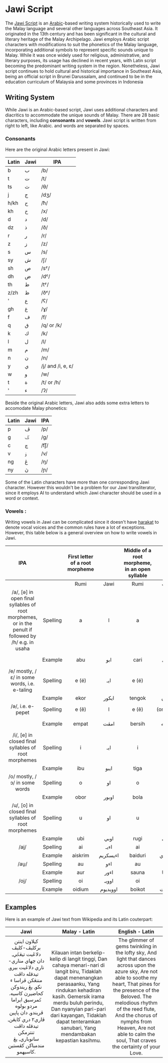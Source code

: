 # Jawi Script

The [Jawi Script](https://en.wikipedia.org/wiki/Jawi_script) is an [Arabic](https://en.wikipedia.org/wiki/Arabic_alphabet)-based writing system historically used to write the Malay language and several other languages across Southeast Asia. It originated in the 13th century and has been significant in the cultural and literary heritage of the Malay Archipelago. Jawi employs Arabic script characters with modifications to suit the phonetics of the Malay language, incorporating additional symbols to represent specific sounds unique to Malay. While it was once widely used for religious, administrative, and literary purposes, its usage has declined in recent years, with Latin script becoming the predominant writing system in the region. Nonetheless, Jawi script continues to hold cultural and historical importance in Southeast Asia, being an official script in Brunei Darussalam, and continued to be in the education curriculum of Malaysia and some provinces in Indonesia

## Writing System
While Jawi is an Arabic-based script, Jawi uses additional characters and diacritics to accommodate the unique sounds of Malay. There are 28 basic characters, including **consonants** and **vowels**. Jawi script is written from right to left, like Arabic. and words are separated by spaces.


### Consonants
Here are the original Arabic letters present in Jawi:

| Latin   | Jawi     | IPA            |
|---------|----------|----------------|
| b       | ب       | /b/            |
| t       | ت       | /t/            |
| ts       | ث       | /θ/            |
| j       | ج       | /dʒ/           |
| h/kh       | ح       | /ħ/            |
| kh       | خ       | /x/            |
| d       | د       | /d/            |
| dz       | ذ       | /ð/            |
| r       | ر       | /r/            |
| z       | ز       | /z/            |
| s       | س       | /s/            |
| sy       | ش       | /ʃ/            |
| sh       | ص       | /sˤ/           |
| dh       | ض       | /dˤ/           |
| th       | ط       | /tˤ/           |
| z/zh       | ظ       | /ðˤ/           |
| '       | ع       | /ʕ/            |
| gh       | غ       | /ɣ/            |
| f       | ف       | /f/            |
| q       | ق       | /q/ or /k/            |
| k       | ك       | /k/            |
| l       | ل       | /l/            |
| m       | م       | /m/            |
| n       | ن       | /n/            |
| y       | ي       | /j/ and /i, e, ɛ/             |
| w       | و       | /w/            |
| t       | ة‎       | /t/ or /h/            |
| '       | ء       | /ʔ/            |

Beside the original Arabic letters, Jawi also adds some extra letters to accomodate Malay phonetics:

| Latin   | Jawi     | IPA            |
|---------|----------|----------------|
| p       | ڤ       | /p/            |
| g       | ݢ       | /g/            |
| c       | چ       | /t͡ʃ/             |
| v       | ۏ‎        | /v/            |
| ng       | ڠ       | /ŋ/            |
| ny       | ڽ‎        | /ɲ/            |

Some of the Latin characters have more than one corresponding Jawi character. However this wouldn't be a problem for our Jawi transliterator, since it employs AI to understand which Jawi character should be used in a word or context.

### Vowels :
Writing vowels in Jawi can be complicated since it doesn't have [harakat](https://en.wikipedia.org/wiki/Arabic_diacritics#harakat) to denote vocal voices and the common rules have a lot of exceptions. However, this table below is a general overview on how to write vowels in Jawi.

|                                                  IPA                                                   |           | First letter of a root morpheme  |          | Middle of a root morpheme, in an open syllable  |              | Middle of a root morpheme, in a closed syllable  |                     | Last letter of a root morpheme  |                              |
|:------------------------------------------------------------------------------------------------------:|:---------:|:--------------------------------:|:--------:|:-----------------------------------------------:|:------------:|:------------------------------------------------:|:-------------------:|:-------------------------------:|:----------------------------:|
|                                                                                                        |           |               Rumi               |   Jawi   |                       Rumi                      |     Jawi     |                       Rumi                       |         Jawi        |               Rumi              |             Jawi             |
| /a/, [ə] in open final syllables of root morphemes, or in the penult if followed by /h/ e.g. in usaha  | Spelling  | a                                | ا     | a                                               | ـا        | a                                                | ـا or omitted | a                               | ـا or omitted          |
|                                                                                                        |  Example  | abu                              | ابو      | cari                                            | چاري         | sampan, wang                                     | سمڤن, واڠ           | cuba, hanya                     | چوبا, هاڽ                    |
| /e/ mostly, /ɛ/ in some words, i.e. e-taling                                                           | Spelling  | e (é)                            | ايـ   | e (é)                                           | ـيـ       | e (é)                                            | ـيـ              | e (é)                           | ـي                        |
|                                                                                                        |  Example  | ekor                             | ايکور    | tengok                                          | تيڠوق        | rendang                                          | ريندڠ               | sate                            | ساتي                         |
| /ə/, i.e. e-pepet                                                                                      | Spelling  | e (ĕ)                            | ا     | e (ĕ)                                           | (omitted) | e  (ĕ)                                           | (omitted)        | e (ĕ)                           | ـى, ـا                 |
|                                                                                                        |  Example  | empat                            | امڤت     | bersih                                          | برسيه        | sempit                                           | سمڤيت               | nasionalisme, memetabolismekan  | ناسيوناليسمى, ممتابوليسماکن  |
| /i/, [e] in closed final syllables of root morphemes                                                   | Spelling  | i                                | ايـ   | i                                               | ـيـ       | i                                                | ـيـ              | i                               | ـي                           |
|                                                                                                        |  Example  | ibu                              | ايبو     | tiga                                            | تيݢ          | hampir                                           | همڤير               | kiri                            | کيري                         |
| /o/ mostly, /ɔ/ in some words                                                                          | Spelling  | o                                | او    | o                                               | ـو        | o                                                | ـو               | o                               | ـو                        |
|                                                                                                        |  Example  | obor                             | اوبور    | bola                                            | بولا         | esok                                             | ايسوق               | soto                            | سوتو                         |
| /u/, [o] in closed final syllables of root morphemes                                                   | Spelling  | u                                | او    | u                                               | ـو        | u                                                | ـو               | u                               | ـو                        |
|                                                                                                        |  Example  | ubi                              | اوبي     | rugi                                            | روݢي         | tun                                              | تون                 | biru                            | بيرو                         |
| /ai̯/                                                                                                   | Spelling  | ai                               | اءيـ  | ai                                              | ـايـ         | ai                                               | ـاءيـ               | ai                              | ـاي                          |
|                                                                                                        |  Example  | aiskrim                          | اءيسکريم | baiduri                                         | بايدوري      | sait                                             | ساءيت               | ramai                           | راماي                        |
| /au̯/                                                                                                   | Spelling  | au                               | اءو   | au                                              | ـاو          | au                                               | ـاءو                | au                              | ـاو                          |
|                                                                                                        |  Example  | aur                              | اءور     | sauna                                           | ساونا        | taun                                             | تاءون               | pulau                           | ڤولاو                        |
| /oi̯/                                                                                                   | Spelling  | oi                               | اوويـ    | oi                                              | ـويـ         | oi                                               | ـوءيـ               | oi                              | ـوي                          |
|                                                                                                        |  Example  | oidium                           | اوويديوم | boikot                                          | بويکوت       | eksploit                                         | ايکسڤلوءيت          | sepoi                           | سڤوي                         | 

## Examples

Here is an example of Jawi text from Wikipedia and its Latin couterpart:

|                                                                                                                               Jawi                                                                                                                               |                                                                                                                                                      Malay - Latin                                                                                                                                                      |                                                                                                                                                               English - Latin                                                                                                                                                               |
|:----------------------------------------------------------------------------------------------------------------------------------------------------------------------------------------------------------------------------------------------------------------:|:-----------------------------------------------------------------------------------------------------------------------------------------------------------------------------------------------------------------------------------------------------------------------------------------------------------------------:|:-------------------------------------------------------------------------------------------------------------------------------------------------------------------------------------------------------------------------------------------------------------------------------------------------------------------------------------------:|
| کيلاون اينتن برکليڤ-کليڤ دلاڠيت تيڠݢي⹁  دان چهاي مناري-ناري دلاڠيت بيرو⹁  تيدقله داڤت مننڠکن ڤراسا ء نکو⹁  يڠ ريندوکن کحاضيرن کاسيه.    ݢمرسيق ايراما مردو بولوه ڤريندو⹁  دان ڽاڽين ڤاري٢ دري کايڠن⹁  تيدقله داڤت تنترمکن سانوباري⹁  يڠ مندمباکن کڤستين کاسيهمو.‎ | Kilauan intan berkelip-kelip di langit tinggi,  Dan cahaya menari-nari di langit biru,  Tidaklah dapat menenangkan perasaanku,  Yang rindukan kehadiran kasih.    Gemersik irama merdu buluh perindu,  Dan nyanyian pari-pari dari kayangan,  Tidaklah dapat tenteramkan sanubari,  Yang mendambakan kepastian kasihmu. | The glimmer of gems twinkling in the lofty sky,  And light that dances across upon the azure sky,  Are not able to soothe my heart,  That pines for the presence of the Beloved.    The melodious rhythm of the reed flute,  And the chorus of nymphs from Heaven,  Are not able to calm the soul,  That craves the certainty of your Love. |
